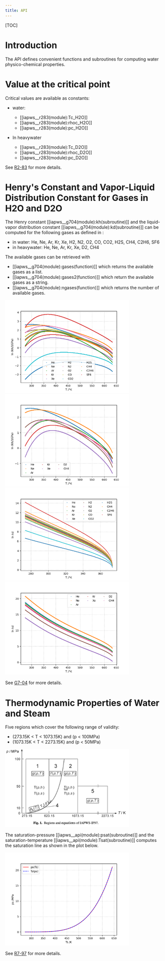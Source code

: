 ```yaml
---
title: API
---
```

[TOC]


# Introduction

The API defines convenient functions and subroutines for computing water physico-chemical properties. 


# Value at the critical point

Critical values are available as constants:

 * water:
    * [[iapws__r283(module):Tc_H2O]]
    * [[iapws__r283(module):rhoc_H2O]]
    * [[iapws__r283(module):pc_H2O]]

 * In heavywater
    * [[iapws__r283(module):Tc_D2O]]
    * [[iapws__r283(module):rhoc_D2O]]
    * [[iapws__r283(module):pc_D2O]]

See [R2-83](../references.html) for more details.

# Henry's Constant and Vapor-Liquid Distribution Constant for Gases in H2O and D2O

The Henry constant [[iapws__g704(module):kh(subroutine)]] and 
the liquid-vapor distribution constant [[iapws__g704(module):kd(subroutine)]] 
can be computed for the following gases as defined in :

 * in water: He, Ne, Ar, Kr, Xe, H2, N2, O2, CO, CO2, H2S, CH4, C2H6, SF6
 * in heavywater: He, Ne, Ar, Kr, Xe, D2, CH4

The available gases can be retrieved with

 * [[iapws__g704(module):gases(function)]] which returns the available gases as a list.
 * [[iapws__g704(module):gases2(function)]] which return the available gases as a string.
 * [[iapws__g704(module):ngases(function)]] which returns the number of available gases.

<img src="../../media/g704-kh_H2O.png" width="400px">
<img src="../../media/g704-kh_D2O.png" width="400px">
<img src="../../media/g704-kd_H2O.png" width="400px">
<img src="../../media/g704-kd_D2O.png" width="400px">

See [G7-04](../references.html) for more details.

# Thermodynamic Properties of Water and Steam

Five regions which cover the following range of validity:

 * \(273.15K < T < 1073.15K\) and \(p < 100MPa\) 
 * \(1073.15K < T < 2273.15K\) and  \(p < 50MPa\)

<img src="../../media/iapws_r797-regions.png" width="400px"/>


The saturation-pressure [[iapws__api(module):psat(subroutine)]] and the 
saturation-temperature [[iapws__api(module):Tsat(subroutine)]] computes the 
saturation line as shown in the plot below.

<img src="../../media/r797-r4.png" width="400px"/>



See [R7-97](../references.html) for more details.



